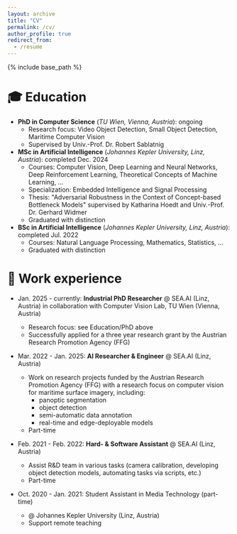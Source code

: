 ```yaml
---
layout: archive
title: "CV"
permalink: /cv/
author_profile: true
redirect_from:
  - /resume
---
```


{% include base_path %}

🎓 Education
======
* **PhD in Computer Science** (*TU Wien, Vienna, Austria*): ongoing
  * Research focus: Video Object Detection, Small Object Detection, Maritime Computer Vision
  * Supervised by Univ.-Prof. Dr. Robert Sablatnig
* **MSc in Artificial Intelligence** (*Johannes Kepler University, Linz, Austria*): completed Dec. 2024
  * Courses: Computer Vision, Deep Learning and Neural Networks, Deep Reinforcement Learning, Theoretical Concepts of Machine Learning, ...
  * Specialization: Embedded Intelligence and Signal Processing
  * Thesis: "Adversarial Robustness in the Context of Concept-based Bottleneck Models" supervised by Katharina Hoedt and Univ.-Prof. Dr. Gerhard Widmer
  * Graduated with distinction
* **BSc in Artificial Intelligence** (*Johannes Kepler University, Linz, Austria*): completed Jul. 2022
  * Courses: Natural Language Processing, Mathematics, Statistics, ...
  * Graduated with distinction

💼 Work experience
======
* Jan. 2025 - currently: **Industrial PhD Researcher** @ SEA.AI (Linz, Austria) in collaboration with Computer Vision Lab, TU Wien (Vienna, Austria)
  * Research focus: see Education/PhD above
  * Successfully applied for a three year research grant by the Austrian Research Promotion Agency (FFG)

* Mar. 2022 - Jan. 2025: **AI Researcher & Engineer**  @ SEA.AI (Linz, Austria)
  * Work on research projects funded by the Austrian Research Promotion Agency (FFG) with a research focus on computer vision for maritime surface imagery, including:
    * panoptic segmentation
    * object detection
    * semi-automatic data annotation
    * real-time and edge-deployable models
  * Part-time

* Feb. 2021 - Feb. 2022: **Hard- & Software Assistant** @ SEA.AI (Linz, Austria)
  * Assist R&D team in various tasks (camera calibration, developing object detection models, automating tasks via scripts, etc.)
  * Part-time

* Oct. 2020 - Jan. 2021: Student Assistant in Media Technology (part-time)
  * @ Johannes Kepler University (Linz, Austria)
  * Support remote teaching
